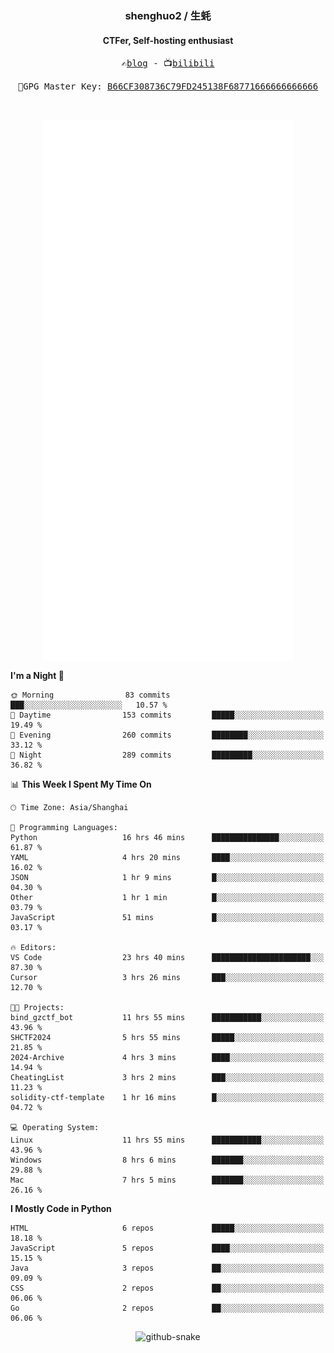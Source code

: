 <h3 align="center"> shenghuo2 / 生蚝 </h3>
<h4 align="center" >CTFer, Self-hosting enthusiast</h3>


<p align="center">
  <samp>
    ✍️<a href="https://blog.shenghuo2.top/">blog</a> -
    📺<a href="https://space.bilibili.com/85894935">bilibili</a>
  </samp>
</p>
<p align="center">
  <samp>
     🔐GPG Master Key: <a align="center" href="https://github.com/shenghuo2.gpg">B66CF308736C79FD245138F68771666666666666</a>
  </samp>
</p>
<br>
<p align="center">
  <a href="https://github.com/shenghuo2">
    <img width="400" align="top" src="https://github.com/shenghuo2/shenghuo2/blob/main/metrics.left.svg" />
  </a>
  <a href="https://github.com/shenghuo2">
    <img width="400" align="top" src="https://github.com/shenghuo2/shenghuo2/blob/main/metrics.right.svg" />
  </a>
</p>


<!--START_SECTION:waka-->
**I'm a Night 🦉** 

```text
🌞 Morning                83 commits          ███░░░░░░░░░░░░░░░░░░░░░░   10.57 % 
🌆 Daytime                153 commits         █████░░░░░░░░░░░░░░░░░░░░   19.49 % 
🌃 Evening                260 commits         ████████░░░░░░░░░░░░░░░░░   33.12 % 
🌙 Night                  289 commits         █████████░░░░░░░░░░░░░░░░   36.82 % 
```


📊 **This Week I Spent My Time On** 

```text
🕑︎ Time Zone: Asia/Shanghai

💬 Programming Languages: 
Python                   16 hrs 46 mins      ███████████████░░░░░░░░░░   61.87 % 
YAML                     4 hrs 20 mins       ████░░░░░░░░░░░░░░░░░░░░░   16.02 % 
JSON                     1 hr 9 mins         █░░░░░░░░░░░░░░░░░░░░░░░░   04.30 % 
Other                    1 hr 1 min          █░░░░░░░░░░░░░░░░░░░░░░░░   03.79 % 
JavaScript               51 mins             █░░░░░░░░░░░░░░░░░░░░░░░░   03.17 % 

🔥 Editors: 
VS Code                  23 hrs 40 mins      ██████████████████████░░░   87.30 % 
Cursor                   3 hrs 26 mins       ███░░░░░░░░░░░░░░░░░░░░░░   12.70 % 

🐱‍💻 Projects: 
bind_gzctf_bot           11 hrs 55 mins      ███████████░░░░░░░░░░░░░░   43.96 % 
SHCTF2024                5 hrs 55 mins       █████░░░░░░░░░░░░░░░░░░░░   21.85 % 
2024-Archive             4 hrs 3 mins        ████░░░░░░░░░░░░░░░░░░░░░   14.94 % 
CheatingList             3 hrs 2 mins        ███░░░░░░░░░░░░░░░░░░░░░░   11.23 % 
solidity-ctf-template    1 hr 16 mins        █░░░░░░░░░░░░░░░░░░░░░░░░   04.72 % 

💻 Operating System: 
Linux                    11 hrs 55 mins      ███████████░░░░░░░░░░░░░░   43.96 % 
Windows                  8 hrs 6 mins        ███████░░░░░░░░░░░░░░░░░░   29.88 % 
Mac                      7 hrs 5 mins        ███████░░░░░░░░░░░░░░░░░░   26.16 % 
```

**I Mostly Code in Python** 

```text
HTML                     6 repos             █████░░░░░░░░░░░░░░░░░░░░   18.18 % 
JavaScript               5 repos             ████░░░░░░░░░░░░░░░░░░░░░   15.15 % 
Java                     3 repos             ██░░░░░░░░░░░░░░░░░░░░░░░   09.09 % 
CSS                      2 repos             ██░░░░░░░░░░░░░░░░░░░░░░░   06.06 % 
Go                       2 repos             ██░░░░░░░░░░░░░░░░░░░░░░░   06.06 % 
```




<!--END_SECTION:waka-->


<div align="center">
  <picture>
    <source media="(prefers-color-scheme: dark)" srcset="https://gist.githubusercontent.com/shenghuo2/bfce20b14ab0484cef03bae6e60e0b3a/raw/github-snake-dark.svg" />
    <source media="(prefers-color-scheme: light)" srcset="https://gist.githubusercontent.com/shenghuo2/bfce20b14ab0484cef03bae6e60e0b3a/raw/github-snake.svg" />
    <img alt="github-snake" src="https://gist.githubusercontent.com/shenghuo2/bfce20b14ab0484cef03bae6e60e0b3a/raw/github-snake.svg" />
  </picture>
</div>

<!--
**shenghuo2/shenghuo2** is a ✨ _special_ ✨ repository because its `README.md` (this file) appears on your GitHub profile.

Here are some ideas to get you started:

- 🔭 I’m currently working on ...
- 🌱 I’m currently learning ...
- 👯 I’m looking to collaborate on ...
- 🤔 I’m looking for help with ...
- 💬 Ask me about ...
- 📫 How to reach me: ...
- 😄 Pronouns: ...
- ⚡ Fun fact: ...
-->
